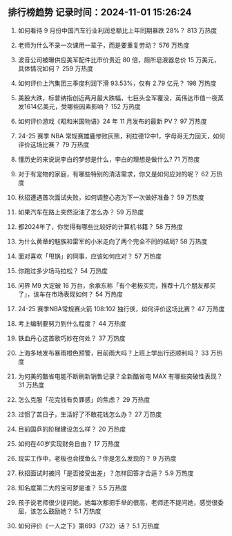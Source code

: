 
## 排行榜趋势 记录时间：2024-11-01 15:26:24
  
  1. 如何看待 9 月份中国汽车行业利润总额比上年同期暴跌 28%？ 813 万热度
    
  2. 老师为什么不录一次课用一辈子，而是要重复劳动？ 576 万热度
    
  3. 波音公司被曝供应美军配件比市价贵近 80 倍，厕所皂液器总价 15 万美元，具体情况如何？ 259 万热度
    
  4. 如何评价上汽集团三季度利润下滑 93.53%，仅有 2.79 亿元？ 198 万热度
    
  5. 美股大跌，标普纳指创近两月最大跌幅，七巨头全军覆没，英伟达市值一夜蒸发1614亿美元，受哪些因素影响？ 152 万热度
    
  6. 如何评价游戏《昭和米国物语》24 年 11 月发布的最新 PV？ 97 万热度
    
  7. 24-25 赛季 NBA 常规赛雄鹿惨败灰熊，利拉德12中1，字母哥无力回天，如何评价这场比赛？ 79 万热度
    
  8. 懂历史的来说说李白的梦想是什么，李白的理想是做什么? 71 万热度
    
  9. 对于有宠物的家庭，有哪些特别的清洁需求，你又是如何应对的呢？ 62 万热度
    
  10. 秋招遭遇首次面试失败，如何调整心态为下一次做好准备？ 59 万热度
    
  11. 如果汽车在路上突然没油了怎么办？ 59 万热度
    
  12. 都2024年了，你觉得有哪些比较好的计算机书籍？ 58 万热度
    
  13. 为什么黄章的魅族和雷军的小米走向了两个完全不同的结局? 58 万热度
    
  14. 面对喜欢「甩锅」的同事，应该如何应对？ 57 万热度
    
  15. 你跑过多少场马拉松？ 54 万热度
    
  16. 问界 M9 大定破 16 万台，余承东称「有个老板买完，推荐十几个朋友都买了」，该车在市场表现如何？ 54 万热度
    
  17. 24-25 赛季NBA常规赛火箭 108:102 独行侠，如何评价这场比赛？ 47 万热度
    
  18. 考上编制要努力到什么程度？ 44 万热度
    
  19. 铁血丹心这首歌巧妙在何处？ 37 万热度
    
  20. 上海多地发布暴雨橙色预警，目前雨大吗？上班上学出行还顺利吗？ 33 万热度
    
  21. 为何美的酷省电能不断刷新销售记录？全新酷省电 MAX 有哪些突破性表现？ 31 万热度
    
  22. 怎么克服「花完钱有负罪感」的焦虑？ 29 万热度
    
  23. 过惯了苦日子，生活好了不敢花钱怎么办？ 27 万热度
    
  24. 目前国乒的阶梯建设怎么样？ 20 万热度
    
  25. 如何在40岁实现财务自由？ 17 万热度
    
  26. 现实工作中，老板也会摸鱼么？你是怎么发现的？ 9 万热度
    
  27. 秋招面试时被问「是否接受出差」？怎样回答才合适？ 5.9 万热度
    
  28. 知名度第二大的宝可梦是谁？ 5.5 万热度
    
  29. 孩子说老师很少提问她，她每次都把手举的很高，老师还不提问她，感觉很委屈，该怎么鼓励她？ 5.1 万热度
    
  30. 如何评价《一人之下》第693（732）话？ 5.1 万热度
    